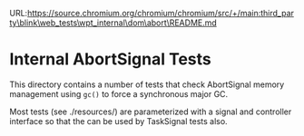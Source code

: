 URL:https://source.chromium.org/chromium/chromium/src/+/main:third_party\blink\web_tests\wpt_internal\dom\abort\README.md
# Internal AbortSignal Tests

This directory contains a number of tests that check AbortSignal memory
management using `gc()` to force a synchronous major GC.

Most tests (see ./resources/) are parameterized with a signal and controller
interface so that the can be used by TaskSignal tests also.
